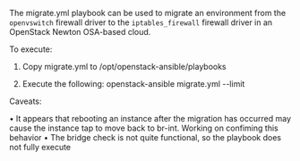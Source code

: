 The migrate.yml playbook can be used to migrate an environment from the `openvswitch` firewall driver to the `iptables_firewall` firewall driver in an OpenStack Newton OSA-based cloud.

To execute:

1. Copy migrate.yml to /opt/openstack-ansible/playbooks

2. Execute the following: openstack-ansible migrate.yml --limit <host>

Caveats:

• It appears that rebooting an instance after the migration has occurred may cause the instance tap to move back to br-int. Working on confiming this behavior
• The bridge check is not quite functional, so the playbook does not fully execute
